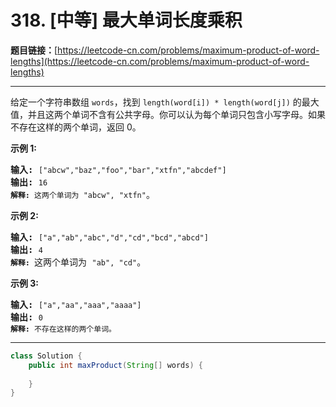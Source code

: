 # 318. [中等] 最大单词长度乘积

**题目链接：**[https://leetcode-cn.com/problems/maximum-product-of-word-lengths](https://leetcode-cn.com/problems/maximum-product-of-word-lengths)

---

<div class="content__1Y2H">
 <div class="notranslate">
  <p>给定一个字符串数组&nbsp;<code>words</code>，找到&nbsp;<code>length(word[i]) * length(word[j])</code>&nbsp;的最大值，并且这两个单词不含有公共字母。你可以认为每个单词只包含小写字母。如果不存在这样的两个单词，返回 0。</p> 
  <p><strong>示例&nbsp;1:</strong></p> 
  <pre class="language-text"><strong>输入:</strong> <code>["abcw","baz","foo","bar","xtfn","abcdef"]</code>
<strong>输出: </strong><code>16 
<strong>解释:</strong> 这两个单词为<strong> </strong></code><code>"abcw", "xtfn"</code>。</pre> 
  <p><strong>示例 2:</strong></p> 
  <pre class="language-text"><strong>输入:</strong> <code>["a","ab","abc","d","cd","bcd","abcd"]</code>
<strong>输出: </strong><code>4 
<strong>解释: </strong></code>这两个单词为 <code>"ab", "cd"</code>。</pre> 
  <p><strong>示例 3:</strong></p> 
  <pre class="language-text"><strong>输入:</strong> <code>["a","aa","aaa","aaaa"]</code>
<strong>输出: </strong><code>0 
<strong>解释: </strong>不存在这样的两个单词。</code></pre> 
 </div>
</div>

---

```java
class Solution {
    public int maxProduct(String[] words) {
        
    }
}
```